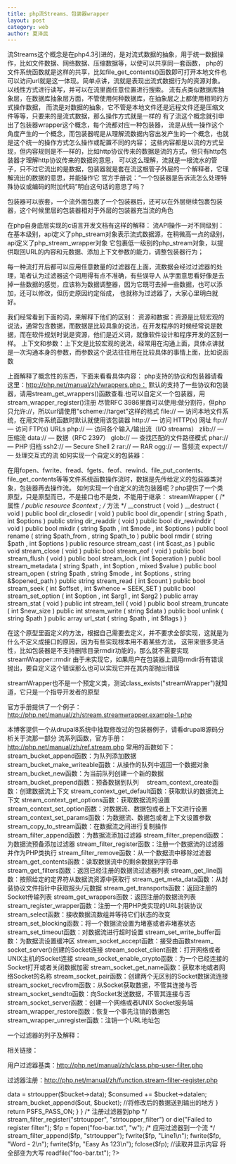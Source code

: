 ```yaml
---
title: php流Streams、包装器wrapper 
layout: post
category: web
author: 夏泽民
---
```

流Streams这个概念是在php4.3引进的，是对流式数据的抽象，用于统一数据操作，比如文件数据、网络数据、压缩数据等，以使可以共享同一套函数，
php的文件系统函数就是这样的共享，比如file_get_contents()函数即可打开本地文件也可以访问url就是这一体现。简单点讲，流就是表现出流式数据行为的资源对象。
以线性方式进行读写，并可以在流里面任意位置进行搜索。
流有点类似数据库抽象层，在数据库抽象层方面，不管使用何种数据库，在抽象层之上都使用相同的方式操作数据，
而流是对数据的抽象，它不管是本地文件还是远程文件还是压缩文件等等，只要来的是流式数据，那么操作方式就是一样的
有了流这个概念就引申出了包装器wrapper这个概念，每个流都对应一种包装器，
流是从统一操作这个角度产生的一个概念，而包装器呢是从理解流数据内容出发产生的一个概念，也就是这个统一的操作方式怎么操作或配置不同的内容；
这些内容都是以流的方式呈现，但内容规则是不一样的，比如http协议传来的数据是流的方式，但只有http包装器才理解http协议传来的数据的意思，
可以这么理解，流就是一根流水的管子，只不过它流出的是数据，包装器就是套在流这根管子外层的一个解释者，它理解流出的数据的意思，并能操作它
官方手册说：“一个包装器是告诉流怎么处理特殊协议或编码的附加代码”明白这句话的意思了吗？

包装器可以嵌套，一个流外面包裹了一个包装器后，还可以在外层继续包裹包装器，这个时候里层的包装器相对于外层的包装器充当流的角色

在php自身底层实现的c语言开发文档有这样的解释：
流API操作一对不同级别：在基本级别，api定义了php_stream对象表示流式数据源，在稍微高一点的级别，api定义了php_stream_wrapper对象
它包裹低一级别的php_stream对象，以提供取回URL的内容和元数据、添加上下文参数的能力，调整包装器行为；

每一种流打开后都可以应用任意数量的过滤器在上面，流数据会经过过滤器的处理，笔者认为过滤器这个词用得有点不准确，有些误导人
从字面意思看好像是去掉一些数据的感觉，应该称为数据调整器，因为它既可去掉一些数据，也可以添加，还可以修改，但历史原因约定俗成，
也就称为过滤器了，大家心里明白就好。

我们经常看到下面的词，来解释下他们的区别：
资源和数据：资源是比较宏观的说法，通常包含数据，而数据是比较具象的说法，在开发程序的时候经常说是数据，而在软件规划时说是资源，他们是近义词，就像软件设计和程序开发的区别一样。
上下文和参数：上下文是比较宏观的说法，经常用在沟通上面，具体点讲就是一次沟通本身的参数，而参数这个说法往往用在比较具体的事情上面，比如说函数

上面解释了概念性的东西，下面来看看具体内容：
php支持的协议和包装器请看这里：http://php.net/manual/zh/wrappers.php：
默认的支持了一些协议和包装器，请用stream_get_wrappers()函数查看.也可以自定义一个包装器，用stream_wrapper_register()注册
尽管RFC 3986里面可以使用:做分割符，但php只允许://，所以url请使用"scheme://target"这样的格式
    file:// — 访问本地文件系统，在用文件系统函数时默认就使用该包装器
    http:// — 访问 HTTP(s) 网址
    ftp:// — 访问 FTP(s) URLs
    php:// — 访问各个输入/输出流（I/O streams）
    zlib:// — 压缩流
    data:// — 数据（RFC 2397）
    glob:// — 查找匹配的文件路径模式
    phar:// — PHP 归档
    ssh2:// — Secure Shell 2
    rar:// — RAR
    ogg:// — 音频流
    expect:// — 处理交互式的流
如何实现一个自定义的包装器：

在用fopen、fwrite、fread、fgets、feof、rewind、file_put_contents、file_get_contents等等文件系统函数操作流时，数据是先传给定义的包装器类对象，包装器再去操作流。
如何实现一个自定义的流包装器呢？php提供了一个类原型，只是原型而已，不是接口也不是类，不能用于继承：
 streamWrapper {
/* 属性 */
public resource $context ;
/* 方法 */
__construct ( void )
__destruct ( void )
public bool dir_closedir ( void )
public bool dir_opendir ( string $path , int $options )
public string dir_readdir ( void )
public bool dir_rewinddir ( void )
public bool mkdir ( string $path , int $mode , int $options )
public bool rename ( string $path_from , string $path_to )
public bool rmdir ( string $path , int $options )
public resource stream_cast ( int $cast_as )
public void stream_close ( void )
public bool stream_eof ( void )
public bool stream_flush ( void )
public bool stream_lock ( int $operation )
public bool stream_metadata ( string $path , int $option , mixed $value )
public bool stream_open ( string $path , string $mode , int $options , string &$opened_path )
public string stream_read ( int $count )
public bool stream_seek ( int $offset , int $whence = SEEK_SET )
public bool stream_set_option ( int $option , int $arg1 , int $arg2 )
public array stream_stat ( void )
public int stream_tell ( void )
public bool stream_truncate ( int $new_size )
public int stream_write ( string $data )
public bool unlink ( string $path )
public array url_stat ( string $path , int $flags )
}

在这个原型里面定义的方法，根据自己需要去定义，并不要求全部实现，这就是为什么不定义成接口的原因，因为有些实现根本用不着某些方法，
这带来很多灵活性，比如包装器是不支持删除目录rmdir功能的，那么就不需要实现streamWrapper::rmdir
由于未实现它，如果用户在包装器上调用rmdir将有错误抛出，要自定义这个错误那么也可以实现它并在其内部抛出错误

streamWrapper也不是一个预定义类，测试class_exists("streamWrapper")就知道，它只是一个指导开发者的原型

官方手册提供了一个例子：http://php.net/manual/zh/stream.streamwrapper.example-1.php

本博客提供一个从drupal8系统中抽取修改过的包装器例子，请看drupal8源码分析关于流那一部分
流系列函数，官方手册：http://php.net/manual/zh/ref.stream.php
常用的函数如下：
stream_bucket_append函数：为队列添加数据　
stream_bucket_make_writeable函数：从操作的队列中返回一个数据对象
stream_bucket_new函数：为当前队列创建一个新的数据
stream_bucket_prepend函数：预备数据到队列　
stream_context_create函数：创建数据流上下文
stream_context_get_default函数：获取默认的数据流上下文
stream_context_get_options函数：获取数据流的设置
stream_context_set_option函数：对数据流、数据包或者上下文进行设置
stream_context_set_params函数：为数据流、数据包或者上下文设置参数
stream_copy_to_stream函数：在数据流之间进行复制操作
stream_filter_append函数：为数据流添加过滤器
stream_filter_prepend函数：为数据流预备添加过滤器
stream_filter_register函数：注册一个数据流的过滤器并作为PHP类执行
stream_filter_remove函数：从一个数据流中移除过滤器
stream_get_contents函数：读取数据流中的剩余数据到字符串
stream_get_filters函数：返回已经注册的数据流过滤器列表
stream_get_line函数：按照给定的定界符从数据流资源中获取行
stream_get_meta_data函数：从封装协议文件指针中获取报头/元数据
stream_get_transports函数：返回注册的Socket传输列表
stream_get_wrappers函数：返回注册的数据流列表
stream_register_wrapper函数：注册一个用PHP类实现的URL封装协议
stream_select函数：接收数据流数组并等待它们状态的改变
stream_set_blocking函数：将一个数据流设置为堵塞或者非堵塞状态
stream_set_timeout函数：对数据流进行超时设置
stream_set_write_buffer函数：为数据流设置缓冲区
stream_socket_accept函数：接受由函数stream_ socket_server()创建的Socket连接
stream_socket_client函数：打开网络或者UNIX主机的Socket连接
stream_socket_enable_crypto函数：为一个已经连接的Socket打开或者关闭数据加密
stream_socket_get_name函数：获取本地或者网络Socket的名称
stream_socket_pair函数：创建两个无区别的Socket数据流连接
stream_socket_recvfrom函数：从Socket获取数据，不管其连接与否
stream_socket_sendto函数：向Socket发送数据，不管其连接与否
stream_socket_server函数：创建一个网络或者UNIX Socket服务端
stream_wrapper_restore函数：恢复一个事先注销的数据包
stream_wrapper_unregister函数：注销一个URL地址包

一个过滤器的列子及解释：

相关链接：

用户过滤器基类：http://php.net/manual/zh/class.php-user-filter.php

过滤器注册：http://php.net/manual/zh/function.stream-filter-register.php

<?php
 
/* 定义一个过滤器 */
class strtoupper_filter extends php_user_filter {
  function filter($in, $out, &$consumed, $closing)
  {
    while ($bucket = stream_bucket_make_writeable($in)) { //从流里面取出一段数据
      $bucket->data = strtoupper($bucket->data);
      $consumed += $bucket->datalen;
      stream_bucket_append($out, $bucket); //将修改后的数据送到输出的地方
    }
    return PSFS_PASS_ON;
  }
}
 
/* 注册过滤器到php */
stream_filter_register("strtoupper", "strtoupper_filter")
    or die("Failed to register filter");
 
$fp = fopen("foo-bar.txt", "w");
 
/* 应用过滤器到一个流 */
stream_filter_append($fp, "strtoupper");
 
fwrite($fp, "Line1\n");
fwrite($fp, "Word - 2\n");
fwrite($fp, "Easy As 123\n");
 
fclose($fp);
 
//读取并显示内容 将全部变为大写
readfile("foo-bar.txt");
 
?>

<!-- more -->
